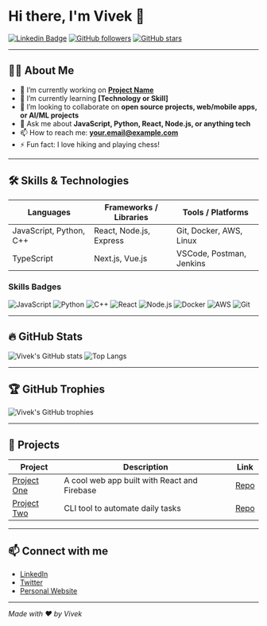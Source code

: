 # Hi there, I'm Vivek 👋

[![Linkedin Badge](https://img.shields.io/badge/-LinkedIn-0A66C2?style=flat-square&logo=linkedin&logoColor=white&link=https://linkedin.com/in/Vivek1-coder)](https://linkedin.com/in/Vivek1-coder)
[![GitHub followers](https://img.shields.io/github/followers/vivek1-coder?label=Follow&style=social)](https://github.com/vivek1-coder)
[![GitHub stars](https://img.shields.io/github/stars/vivek1-coder?style=social)](https://github.com/vivek1-coder)

---

## 👨‍💻 About Me

- 🔭 I’m currently working on **[Project Name](https://github.com/vivek1-coder/project)**
- 🌱 I’m currently learning **[Technology or Skill]**
- 👯 I’m looking to collaborate on **open source projects, web/mobile apps, or AI/ML projects**
- 💬 Ask me about **JavaScript, Python, React, Node.js, or anything tech**
- 📫 How to reach me: **your.email@example.com**
- ⚡ Fun fact: I love hiking and playing chess!

---

## 🛠️ Skills & Technologies

| Languages           | Frameworks / Libraries | Tools / Platforms          |
|---------------------|-----------------------|---------------------------|
| JavaScript, Python, C++ | React, Node.js, Express | Git, Docker, AWS, Linux   |
| TypeScript          | Next.js, Vue.js       | VSCode, Postman, Jenkins  |

### Skills Badges

![JavaScript](https://img.shields.io/badge/-JavaScript-F7DF1E?style=for-the-badge&logo=javascript&logoColor=black)
![Python](https://img.shields.io/badge/-Python-3776AB?style=for-the-badge&logo=python&logoColor=white)
![C++](https://img.shields.io/badge/-C++-00599C?style=for-the-badge&logo=c%2B%2B&logoColor=white)
![React](https://img.shields.io/badge/-React-61DAFB?style=for-the-badge&logo=react&logoColor=black)
![Node.js](https://img.shields.io/badge/-Node.js-339933?style=for-the-badge&logo=node.js&logoColor=white)
![Docker](https://img.shields.io/badge/-Docker-2496ED?style=for-the-badge&logo=docker&logoColor=white)
![AWS](https://img.shields.io/badge/-AWS-232F3E?style=for-the-badge&logo=amazonaws&logoColor=white)
![Git](https://img.shields.io/badge/-Git-F05032?style=for-the-badge&logo=git&logoColor=white)

---

## 🔥 GitHub Stats

![Vivek's GitHub stats](https://github-readme-stats.vercel.app/api?username=vivek1-coder&show_icons=true&theme=radical)
![Top Langs](https://github-readme-stats.vercel.app/api/top-langs/?username=vivek1-coder&layout=compact&theme=radical)

---

## 🏆 GitHub Trophies

![Vivek's GitHub trophies](https://github-profile-trophy.vercel.app/?username=vivek1-coder&theme=radical&no-frame=true&no-bg=true&margin-w=10)

---

## 🚀 Projects

| Project                | Description                              | Link                                     |
| ---------------------- | ------------------------------------   | --------------------------------------- |
| [Project One](https://github.com/vivek1-coder/project-one) | A cool web app built with React and Firebase | [Repo](https://github.com/vivek1-coder/project-one) |
| [Project Two](https://github.com/vivek1-coder/project-two) | CLI tool to automate daily tasks          | [Repo](https://github.com/vivek1-coder/project-two) |

---

## 📫 Connect with me

- [LinkedIn](https://linkedin.com/in/Vivek1-coder)
- [Twitter](https://twitter.com/yourhandle)
- [Personal Website](https://mr-proton-portfolio.vercel.app/)

---

*Made with ❤️ by Vivek*

